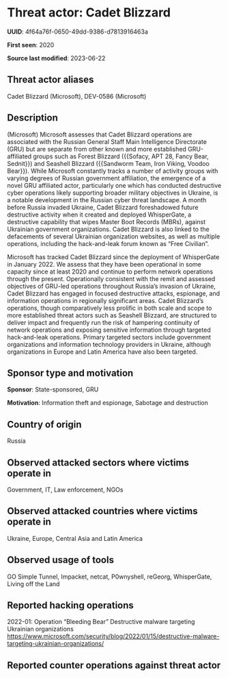 # Threat actor: Cadet Blizzard

**UUID**: 4f64a76f-0650-49dd-9386-d7813916463a

**First seen**: 2020

**Source last modified**: 2023-06-22

## Threat actor aliases

Cadet Blizzard (Microsoft), DEV-0586 (Microsoft)

## Description

(Microsoft) Microsoft assesses that Cadet Blizzard operations are associated with the Russian General Staff Main Intelligence Directorate (GRU) but are separate from other known and more established GRU-affiliated groups such as Forest Blizzard ({{Sofacy, APT 28, Fancy Bear, Sednit}}) and Seashell Blizzard ({{Sandworm Team, Iron Viking, Voodoo Bear}}). While Microsoft constantly tracks a number of activity groups with varying degrees of Russian government affiliation, the emergence of a novel GRU affiliated actor, particularly one which has conducted destructive cyber operations likely supporting broader military objectives in Ukraine, is a notable development in the Russian cyber threat landscape. A month before Russia invaded Ukraine, Cadet Blizzard foreshadowed future destructive activity when it created and deployed WhisperGate, a destructive capability that wipes Master Boot Records (MBRs), against Ukrainian government organizations. Cadet Blizzard is also linked to the defacements of several Ukrainian organization websites, as well as multiple operations, including the hack-and-leak forum known as “Free Civilian”.

Microsoft has tracked Cadet Blizzard since the deployment of WhisperGate in January 2022. We assess that they have been operational in some capacity since at least 2020 and continue to perform network operations through the present. Operationally consistent with the remit and assessed objectives of GRU-led operations throughout Russia’s invasion of Ukraine, Cadet Blizzard has engaged in focused destructive attacks, espionage, and information operations in regionally significant areas. Cadet Blizzard’s operations, though comparatively less prolific in both scale and scope to more established threat actors such as Seashell Blizzard, are structured to deliver impact and frequently run the risk of hampering continuity of network operations and exposing sensitive information through targeted hack-and-leak operations. Primary targeted sectors include government organizations and information technology providers in Ukraine, although organizations in Europe and Latin America have also been targeted.

## Sponsor type and motivation

**Sponsor**: State-sponsored, GRU

**Motivation**: Information theft and espionage, Sabotage and destruction


## Country of origin

Russia

## Observed attacked sectors where victims operate in

Government, IT, Law enforcement, NGOs

## Observed attacked countries where victims operate in

Ukraine, Europe, Central Asia and Latin America

## Observed usage of tools

GO Simple Tunnel, Impacket, netcat, P0wnyshell, reGeorg, WhisperGate, Living off the Land

## Reported hacking operations

2022-01: Operation “Bleeding Bear”
Destructive malware targeting Ukrainian organizations
https://www.microsoft.com/security/blog/2022/01/15/destructive-malware-targeting-ukrainian-organizations/

## Reported counter operations against threat actor





